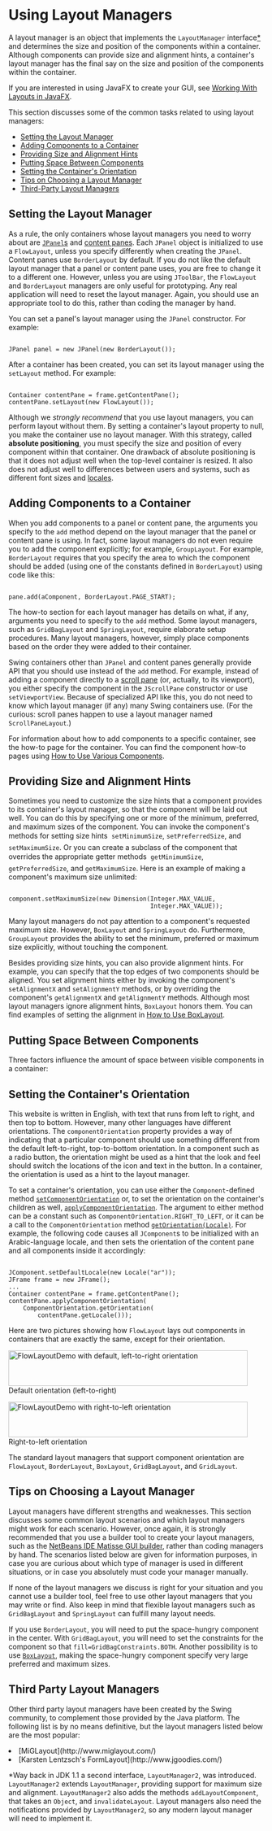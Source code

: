 
# Using Layout Managers

A layout manager is an object that implements the `LayoutManager` interface[*](#footnote) and determines the size and position of the components within a container. Although components can provide size and alignment hints, a container's layout manager has the final say on the size and position of the components within the container.

If you are interested in using JavaFX to create your GUI, see
[Working With Layouts in JavaFX](https://docs.oracle.com/javase/8/javafx/layout-tutorial/index.html).

This section discusses some of the common tasks related to using layout managers: 
 


- [Setting the Layout Manager](#set)
- [Adding Components to a Container](#add)
- [ Providing Size and Alignment Hints](#sizealignment)
- [Putting Space Between Components](#space)
- [Setting the Container's Orientation](#orientation)
- [Tips on Choosing a Layout Manager](#choosing)
- [Third-Party Layout Managers](#thirdparty)

## <a name="set" id="set">Setting the Layout Manager</a>

As a rule, the only containers whose layout managers you need to worry about are 
[`JPanel`s](../components/panel.html) and 
[content panes](../components/toplevel.html#contentpane). Each `JPanel` object is initialized to use a `FlowLayout`, unless you specify differently when creating the `JPanel`. Content panes use `BorderLayout` by default. If you do not like the default layout manager that a panel or content pane uses, you are free to change it to a different one. However, unless you are using `JToolBar`, the `FlowLayout` and `BorderLayout` managers are only useful for prototyping. Any real application will need to reset the layout manager. Again, you should use an appropriate tool to do this, rather than coding the manager by hand.

You can set a panel's layout manager using the `JPanel` constructor. For example:

```

JPanel panel = new JPanel(new BorderLayout());

```

After a container has been created, you can set its layout manager using the `setLayout` method. For example:

```

Container contentPane = frame.getContentPane();
contentPane.setLayout(new FlowLayout());

```

Although we *strongly recommend* that you use layout managers, you can perform layout without them. By setting a container's layout property to null, you make the container use no layout manager. With this strategy, called **absolute positioning**, you must specify the size and position of every component within that container. One drawback of absolute positioning is that it does not adjust well when the top-level container is resized. It also does not adjust well to differences between users and systems, such as different font sizes and 
[locales](../../i18n/locale/index.html).

## <a name="add" id="add">Adding Components to a Container</a>

When you add components to a panel or content pane, the arguments you specify to the `add` method depend on the layout manager that the panel or content pane is using. In fact, some layout managers do not even require you to add the component explicitly; for example, `GroupLayout`. For example, `BorderLayout` requires that you specify the area to which the component should be added (using one of the constants defined in `BorderLayout`) using code like this:

```

pane.add(aComponent, BorderLayout.PAGE_START);

```

The how-to section for each layout manager has details on what, if any, arguments you need to specify to the `add` method. Some layout managers, such as `GridBagLayout` and `SpringLayout`, require elaborate setup procedures. Many layout managers, however, simply place components based on the order they were added to their container.

Swing containers other than `JPanel` and content panes generally provide API that you should use instead of the `add` method. For example, instead of adding a component directly to a 
[scroll pane](../components/scrollpane.html) (or, actually, to its viewport), you either specify the component in the `JScrollPane` constructor or use `setViewportView`. Because of specialized API like this, you do not need to know which layout manager (if any) many Swing containers use. (For the curious: scroll panes happen to use a layout manager named `ScrollPaneLayout`.)

For information about how to add components to a specific container, see the how-to page for the container. You can find the component how-to pages using 
[How to Use Various Components](../components/componentlist.html).

## <a name="sizealignment" id="sizealignment">Providing Size and Alignment Hints</a>

Sometimes you need to customize the size hints that a component provides to its container's layout manager, so that the component will be laid out well. You can do this by specifying one or more of the minimum, preferred, and maximum sizes of the component. You can invoke the component's methods for setting size hints &#151; `setMinimumSize`, `setPreferredSize`, and `setMaximumSize`. Or you can create a subclass of the component that overrides the appropriate getter methods &#151; `getMinimumSize`, `getPreferredSize`, and `getMaximumSize`. Here is an example of making a component's maximum size unlimited:

```

component.setMaximumSize(new Dimension(Integer.MAX_VALUE,
                                       Integer.MAX_VALUE));

```

Many layout managers do not pay attention to a component's requested maximum size. However, `BoxLayout` and `SpringLayout` do. Furthermore, `GroupLayout` provides the ability to set the minimum, preferred or maximum size explicitly, without touching the component.

Besides providing size hints, you can also provide alignment hints. For example, you can specify that the top edges of two components should be aligned. You set alignment hints either by invoking the component's `setAlignmentX` and `setAlignmentY` methods, or by overriding the component's `getAlignmentX` and `getAlignmentY` methods. Although most layout managers ignore alignment hints, `BoxLayout` honors them. You can find examples of setting the alignment in [How to Use BoxLayout](box.html).

## <a name="space" id="space">Putting Space Between Components</a>

Three factors influence the amount of space between visible components in a container:

## <a name="orientation" id="orientation">Setting the Container's Orientation</a>

This 
website
is written in English, with text that runs from left to right, and then top to bottom. However, many other languages have different orientations. The `componentOrientation` property provides a way of indicating that a particular component should use something different from the default left-to-right, top-to-bottom orientation. In a component such as a radio button, the orientation might be used as a hint that the look and feel should switch the locations of the icon and text in the button. In a container, the orientation is used as a hint to the layout manager.

To set a container's orientation, you can use either the `Component`-defined method 
[`setComponentOrientation`](https://docs.oracle.com/javase/8/docs/api/java/awt/Component.html#setComponentOrientation-java.awt.ComponentOrientation-) or, to set the orientation on the container's children as well, 
[`applyComponentOrientation`](https://docs.oracle.com/javase/8/docs/api/java/awt/Component.html#applyComponentOrientation-java.awt.ComponentOrientation-). The argument to either method can be a constant such as `ComponentOrientation.RIGHT_TO_LEFT`, or it can be a call to the `ComponentOrientation` method 
[`getOrientation(Locale)`](https://docs.oracle.com/javase/8/docs/api/java/awt/ComponentOrientation.html#getOrientation-java.util.Locale-). For example, the following code causes all `JComponent`s to be initialized with an Arabic-language locale, and then sets the orientation of the content pane and all components inside it accordingly:

```

JComponent.setDefaultLocale(new Locale("ar"));
JFrame frame = new JFrame();
...
Container contentPane = frame.getContentPane();
contentPane.applyComponentOrientation(
    ComponentOrientation.getOrientation(
        contentPane.getLocale()));

```

Here are two pictures showing how `FlowLayout` lays out components in containers that are exactly the same, except for their orientation.


<img src="../../figures/uiswing/layout/FlowLayoutDemo.png" width="471" height="70" alt="FlowLayoutDemo with default, left-to-right orientation" /><br />
Default orientation (left-to-right)


<img src="../../figures/uiswing/layout/FlowLayoutDemo-rtl.png" width="471" height="70" alt="FlowLayoutDemo with right-to-left orientation" /><br />
Right-to-left orientation

The standard layout managers that support component orientation are `FlowLayout`, `BorderLayout`, `BoxLayout`, `GridBagLayout`, and `GridLayout`.

## <a name="choosing" id="choosing">Tips on Choosing a Layout Manager</a>

Layout managers have different strengths and weaknesses. This section discusses some common layout scenarios and which layout managers might work for each scenario. However, once again, it is strongly recommended that you use a builder tool to create your layout managers, such as the 
[NetBeans IDE Matisse GUI builder](http://netbeans.org/kb/trails/matisse.html), rather than coding managers by hand. The scenarios listed below are given for information purposes, in case you are curious about which type of manager is used in different situations, or in case you absolutely must code your manager manually.

If none of the layout managers we discuss is right for your situation and you cannot use a builder tool, feel free to use other layout managers that you may write or find. Also keep in mind that flexible layout managers such as `GridBagLayout` and `SpringLayout` can fulfill many layout needs.

If you use `BorderLayout`, you will need to put the space-hungry component in the center. With `GridBagLayout`, you will need to set the constraints for the component so that `fill=GridBagConstraints.BOTH`. Another possibility is to use [`BoxLayout`](box.html), making the space-hungry component specify very large preferred and maximum sizes.

## <a name="thirdparty" id="thirdparty">Third Party Layout Managers</a>

Other third party layout managers have been created by the Swing community, to complement those provided by the Java platform. The following list is by no means definitive, but the layout managers listed below are the most popular:

<li>
[MiGLayout](http://www.miglayout.com/)</li>
<li>
[Karsten Lentzsch's FormLayout](http://www.jgoodies.com/)</li>

*<a name="footnote" id="footnote">Way back in JDK 1.1</a> a second interface, `LayoutManager2`, was introduced. `LayoutManager2` extends `LayoutManager`, providing support for maximum size and alignment. `LayoutManager2` also adds the methods `addLayoutComponent`, that takes an `Object`, and `invalidateLayout`. Layout managers also need the notifications provided by `LayoutManager2`, so any modern layout manager will need to implement it.
